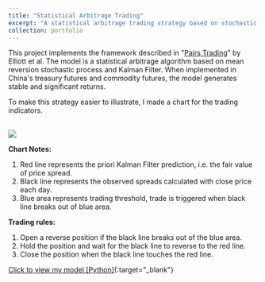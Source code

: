 ```yaml
---
title: "Statistical Arbitrage Trading"
excerpt: "A statistical arbitrage trading strategy based on stochastic spread model. <br/><img src='/images/Stochastic Spread image.png' style='zoom:100%'>"
collection: portfolio
---
```



This project implements the framework described in "[Pairs Trading](http://stat.wharton.upenn.edu/~steele/Courses/434/434Context/PairsTrading/PairsTradingQFin05.pdf)" by Elliott et al.
The model is a statistical arbitrage algorithm based on mean reversion stochastic process and Kalman Filter. When implemented in China's treasury futures and commodity futures, the model generates stable and significant returns.


To make this strategy easier to illustrate, I made a chart for the trading indicators.

<br/><img src='/images/Combo4#25.png' style='zoom:100%'>

**Chart Notes:** 
1. Red line represents the priori Kalman Filter prediction, i.e. the fair value of price spread.
2. Black line represents the observed spreads calculated with close price each day.
3. Blue area represents trading threshold, trade is triggered when black line breaks out of blue area.

**Trading rules:** 
1. Open a reverse position if the black line breaks out of the blue area.
2. Hold the position and wait for the black line to reverse to the red line.
3. Close the position when the black line touches the red line.


[Click to view my model [Python]](https://github.com/HoagieT/Stochastic-Spread-Trading){:target="_blank"}
